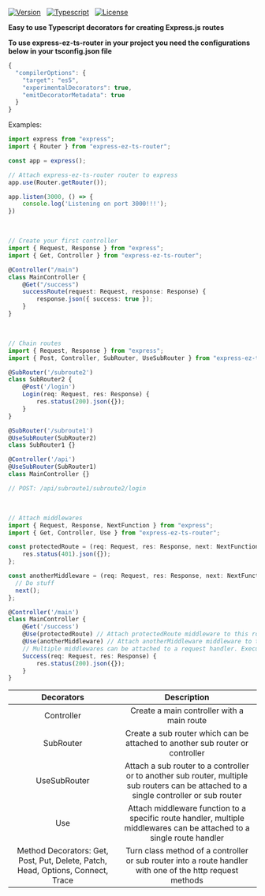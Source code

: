 [![Version][npm-version]][npm-url]&nbsp;&nbsp;
[![Typescript][npm-typescript]][npm-url]&nbsp;&nbsp;
[![License][github-license]][github-license-url]&nbsp;&nbsp;

**Easy to use Typescript decorators for creating Express.js routes**

**To use express-ez-ts-router in your project you need the configurations below in your tsconfig.json file**
```js
{
  "compilerOptions": {
    "target": "es5",
    "experimentalDecorators": true,
    "emitDecoratorMetadata": true
  }
}

```

Examples:

```ts
import express from "express";
import { Router } from "express-ez-ts-router";

const app = express();

// Attach express-ez-ts-router router to express
app.use(Router.getRouter());

app.listen(3000, () => {
    console.log('Listening on port 3000!!!');
})
```

<br>

```ts
// Create your first controller
import { Request, Response } from "express";
import { Get, Controller } from "express-ez-ts-router";

@Controller("/main")
class MainController {
    @Get("/success")
    successRoute(request: Request, response: Response) {
        response.json({ success: true });
    }
}
```
<br>

```ts
// Chain routes
import { Request, Response } from "express";
import { Post, Controller, SubRouter, UseSubRouter } from "express-ez-ts-router";

@SubRouter('/subroute2')
class SubRouter2 {
    @Post('/login')
    Login(req: Request, res: Response) {
        res.status(200).json({});
    }
}

@SubRouter('/subroute1')
@UseSubRouter(SubRouter2)
class SubRouter1 {}

@Controller('/api')
@UseSubRouter(SubRouter1)
class MainController {}

// POST: /api/subroute1/subroute2/login
```

<br>

```ts
// Attach middlewares
import { Request, Response, NextFunction } from "express";
import { Get, Controller, Use } from "express-ez-ts-router";

const protectedRoute = (req: Request, res: Response, next: NextFunction) => {
    res.status(401).json({});
};

const anotherMiddleware = (req: Request, res: Response, next: NextFunction) => {
  // Do stuff
  next();
};

@Controller('/main')
class MainController {
    @Get('/success')
    @Use(protectedRoute) // Attach protectedRoute middleware to this route
    @Use(anotherMiddleware) // Attach anotherMiddleware middleware to this route
    // Multiple middlewares can be attached to a request handler. Execution of order bottom to top. In this case anotherMiddleware will be executed first
    Success(req: Request, res: Response) {
        res.status(200).json({});
    }
}
```

|                                   Decorators                                    |                                                               Description                                                               |
|:-------------------------------------------------------------------------------:|:---------------------------------------------------------------------------------------------------------------------------------------:|
|                                Controller                                |                                               Create a main controller with a main route                                                |
|                                 SubRouter                                |                              Create a sub router which can be attached to another sub router or controller                              |
|                             UseSubRouter                             | Attach a sub router to a controller or to another sub router, multiple sub routers can be attached to a single controller or sub router |
|                                 Use                                 |         Attach middleware function to a specific route handler, multiple middlewares can be attached to a single route handler          |
| Method Decorators: Get, Post, Put, Delete, Patch, Head, Options, Connect, Trace |                Turn class method of a controller or sub router into a route handler with one of the http request methods                |

[npm-url]: https://www.npmjs.com/package/express-ez-ts-router
[npm-version]: https://img.shields.io/npm/v/express-ez-ts-router
[github-license]: https://img.shields.io/npm/l/express-ez-ts-router
[github-license-url]: https://github.com/doganhekimoglu/express-ez-ts-router/blob/master/LICENSE
[npm-typescript]: https://img.shields.io/npm/types/express-ez-ts-router